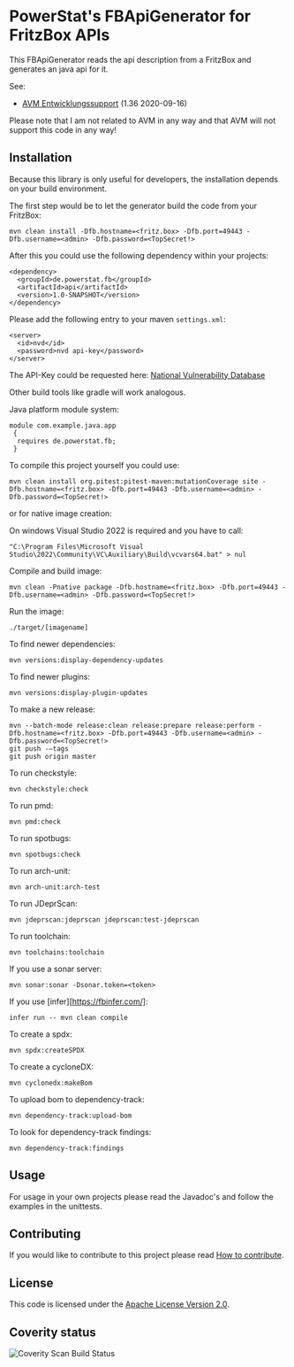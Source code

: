 # PowerStat's FBApiGenerator for FritzBox APIs

This FBApiGenerator reads the api description from a FritzBox and generates an java api for it.

See:

* [AVM Entwicklungssupport](https://avm.de/service/schnittstellen/) (1.36 2020-09-16)

Please note that I am not related to AVM in any way and that AVM will not support this code in any way!

## Installation

Because this library is only useful for developers, the installation depends on your build environment.

The first step would be to let the generator build the code from your FritzBox:

    mvn clean install -Dfb.hostname=<fritz.box> -Dfb.port=49443 -Dfb.username=<admin> -Dfb.password=<TopSecret!>

After this you could use the following dependency within your projects:

    <dependency>
      <groupId>de.powerstat.fb</groupId>
      <artifactId>api</artifactId>
      <version>1.0-SNAPSHOT</version>
    </dependency>

Please add the following entry to your maven `settings.xml`:

    <server>
      <id>nvd</id>
      <password>nvd api-key</password>
    </server>

The API-Key could be requested here: [National Vulnerability Database](https://nvd.nist.gov/developers/request-an-api-key)

Other build tools like gradle will work analogous.

Java platform module system:

    module com.example.java.app
     {
      requires de.powerstat.fb;
     }

To compile this project yourself you could use:

    mvn clean install org.pitest:pitest-maven:mutationCoverage site -Dfb.hostname=<fritz.box> -Dfb.port=49443 -Dfb.username=<admin> -Dfb.password=<TopSecret!>

or for native image creation:

On windows Visual Studio 2022 is required and you have to call:

    "C:\Program Files\Microsoft Visual Studio\2022\Community\VC\Auxiliary\Build\vcvars64.bat" > nul

Compile and build image:

    mvn clean -Pnative package -Dfb.hostname=<fritz.box> -Dfb.port=49443 -Dfb.username=<admin> -Dfb.password=<TopSecret!>
    
Run the image:

    ./target/[imagename]

To find newer dependencies:

    mvn versions:display-dependency-updates
    
To find newer plugins:

    mvn versions:display-plugin-updates
    
To make a new release:

    mvn --batch-mode release:clean release:prepare release:perform -Dfb.hostname=<fritz.box> -Dfb.port=49443 -Dfb.username=<admin> -Dfb.password=<TopSecret!>
    git push -–tags
    git push origin master
    
To run checkstyle:

    mvn checkstyle:check
    
To run pmd:

    mvn pmd:check
    
To run spotbugs:

    mvn spotbugs:check
    
To run arch-unit:

    mvn arch-unit:arch-test
    
To run JDeprScan:

    mvn jdeprscan:jdeprscan jdeprscan:test-jdeprscan
    
To run toolchain:

    mvn toolchains:toolchain
    
If you use a sonar server:

    mvn sonar:sonar -Dsonar.token=<token>

If you use [infer][https://fbinfer.com/]:

    infer run -- mvn clean compile

To create a spdx:

    mvn spdx:createSPDX

To create a cycloneDX:

    mvn cyclonedx:makeBom
    
To upload bom to dependency-track:

    mvn dependency-track:upload-bom
    
To look for dependency-track findings: 

    mvn dependency-track:findings

## Usage

For usage in your own projects please read the Javadoc's and follow the examples in the unittests.

## Contributing

If you would like to contribute to this project please read [How to contribute](CONTRIBUTING.md).

## License

This code is licensed under the [Apache License Version 2.0](LICENSE.md).

## Coverity status

![Coverity Scan Build Status](https://scan.coverity.com/projects/26921/badge.svg)
